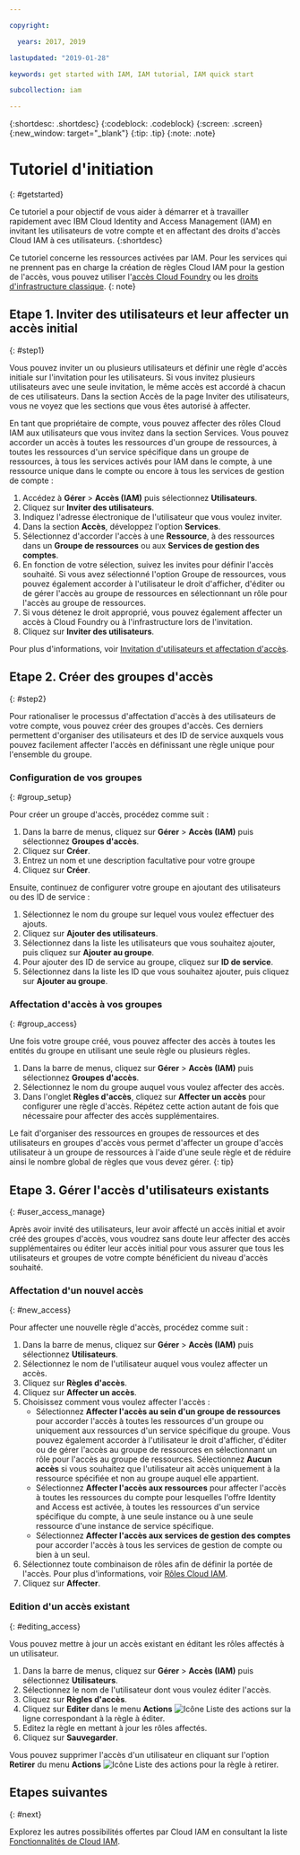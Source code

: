 ```yaml
---

copyright:

  years: 2017, 2019

lastupdated: "2019-01-28"

keywords: get started with IAM, IAM tutorial, IAM quick start

subcollection: iam

---
```


{:shortdesc: .shortdesc}
{:codeblock: .codeblock}
{:screen: .screen}
{:new_window: target="_blank"}
{:tip: .tip}
{:note: .note}

# Tutoriel d'initiation
{: #getstarted}

Ce tutoriel a pour objectif de vous aider à démarrer et à travailler rapidement avec IBM Cloud Identity and Access Management (IAM) en invitant les utilisateurs de votre compte et en affectant des droits d'accès Cloud IAM à ces utilisateurs.
{:shortdesc}

Ce tutoriel concerne les ressources activées par IAM. Pour les services qui ne prennent pas en charge la création de règles Cloud IAM pour la gestion de l'accès, vous pouvez utiliser l'[accès Cloud Foundry](/docs/iam?topic=iam-cfaccess#cfaccess) ou les [droits d'infrastructure classique](/docs/iam?topic=iam-infrapermission#infrapermission).
{: note}


## Etape 1. Inviter des utilisateurs et leur affecter un accès initial
{: #step1}

Vous pouvez inviter un ou plusieurs utilisateurs et définir une règle d'accès initiale sur l'invitation pour les utilisateurs. Si vous invitez plusieurs utilisateurs avec une seule invitation, le même accès est accordé à chacun de ces utilisateurs. Dans la section Accès de la page Inviter des utilisateurs, vous ne voyez que les sections que vous êtes autorisé à affecter.

En tant que propriétaire de compte, vous pouvez affecter des rôles Cloud IAM aux utilisateurs que vous invitez dans la section Services. Vous pouvez accorder un accès à toutes les ressources d'un groupe de ressources, à toutes les ressources d'un service spécifique dans un groupe de ressources, à tous les services activés pour IAM dans le compte, à une ressource unique dans le compte ou encore à tous les services de gestion de compte :

1. Accédez à **Gérer** &gt; **Accès (IAM)** puis sélectionnez **Utilisateurs**.
2. Cliquez sur **Inviter des utilisateurs**.
3. Indiquez l'adresse électronique de l'utilisateur que vous voulez inviter.
4. Dans la section **Accès**, développez l'option **Services**.
5. Sélectionnez d'accorder l'accès à une **Ressource**, à des ressources dans un **Groupe de ressources** ou aux **Services de gestion des comptes**.
6. En fonction de votre sélection, suivez les invites pour définir l'accès souhaité. Si vous avez sélectionné l'option Groupe de ressources, vous pouvez également accorder à l'utilisateur le droit d'afficher, d'éditer ou de gérer l'accès au groupe de ressources en sélectionnant un rôle pour l'accès au groupe de ressources.
7. Si vous détenez le droit approprié, vous pouvez également affecter un accès à Cloud Foundry ou à l'infrastructure lors de l'invitation.
8. Cliquez sur **Inviter des utilisateurs**.

Pour plus d'informations, voir [Invitation d'utilisateurs et affectation d'accès](/docs/iam?topic=iam-iamuserinv#iamuserinv).

## Etape 2. Créer des groupes d'accès
{: #step2}

Pour rationaliser le processus d'affectation d'accès à des utilisateurs de votre compte, vous pouvez créer des groupes d'accès. Ces derniers permettent d'organiser des utilisateurs et des ID de service auxquels vous pouvez facilement affecter l'accès en définissant une règle unique pour l'ensemble du groupe.

### Configuration de vos groupes
{: #group_setup}

Pour créer un groupe d'accès, procédez comme suit :

1. Dans la barre de menus, cliquez sur **Gérer** &gt; **Accès (IAM)** puis sélectionnez **Groupes d'accès**.
2. Cliquez sur **Créer**.
3. Entrez un nom et une description facultative pour votre groupe
4. Cliquez sur **Créer**.

Ensuite, continuez de configurer votre groupe en ajoutant des utilisateurs ou des ID de service :

1. Sélectionnez le nom du groupe sur lequel vous voulez effectuer des ajouts.
2. Cliquez sur **Ajouter des utilisateurs**.
3. Sélectionnez dans la liste les utilisateurs que vous souhaitez ajouter, puis cliquez sur **Ajouter au groupe**.
4. Pour ajouter des ID de service au groupe, cliquez sur **ID de service**.
5. Sélectionnez dans la liste les ID que vous souhaitez ajouter, puis cliquez sur **Ajouter au groupe**.

### Affectation d'accès à vos groupes
{: #group_access}

Une fois votre groupe créé, vous pouvez affecter des accès à toutes les entités du groupe en utilisant une seule règle ou plusieurs règles.

1. Dans la barre de menus, cliquez sur **Gérer** &gt; **Accès (IAM)** puis sélectionnez **Groupes d'accès**.
2. Sélectionnez le nom du groupe auquel vous voulez affecter des accès.
3. Dans l'onglet **Règles d'accès**, cliquez sur **Affecter un accès** pour configurer une règle d'accès. Répétez cette action autant de fois que nécessaire pour affecter des accès supplémentaires.

Le fait d'organiser des ressources en groupes de ressources et des utilisateurs en groupes d'accès vous permet d'affecter un groupe d'accès utilisateur à un groupe de ressources à l'aide d'une seule règle et de réduire ainsi le nombre global de règles que vous devez gérer.
{: tip}


## Etape 3. Gérer l'accès d'utilisateurs existants
{: #user_access_manage}

Après avoir invité des utilisateurs, leur avoir affecté un accès initial et avoir créé des groupes d'accès, vous voudrez sans doute leur affecter des accès supplémentaires ou éditer leur accès initial pour vous assurer que tous les utilisateurs et groupes de votre compte bénéficient du niveau d'accès souhaité.

### Affectation d'un nouvel accès
{: #new_access}

Pour affecter une nouvelle règle d'accès, procédez comme suit :

1. Dans la barre de menus, cliquez sur **Gérer** &gt; **Accès (IAM)** puis sélectionnez **Utilisateurs**.
2. Sélectionnez le nom de l'utilisateur auquel vous voulez affecter un accès.
3. Cliquez sur **Règles d'accès**.
4. Cliquez sur **Affecter un accès**.
5. Choisissez comment vous voulez affecter l'accès :
    * Sélectionnez **Affecter l'accès au sein d'un groupe de ressources** pour accorder l'accès à toutes les ressources d'un groupe ou uniquement aux ressources d'un service spécifique du groupe. Vous pouvez également accorder à l'utilisateur le droit d'afficher, d'éditer ou de gérer l'accès au groupe de ressources en sélectionnant un rôle pour l'accès au groupe de ressources. Sélectionnez **Aucun accès** si vous souhaitez que l'utilisateur ait accès uniquement à la ressource spécifiée et non au groupe auquel elle appartient.
    * Sélectionnez **Affecter l'accès aux ressources** pour affecter l'accès à toutes les ressources du compte pour lesquelles l'offre Identity and Access est activée, à toutes les ressources d'un service spécifique du compte, à une seule instance ou à une seule ressource d'une instance de service spécifique.
    * Sélectionnez **Affecter l'accès aux services de gestion des comptes** pour accorder l'accès à tous les services de gestion de compte ou bien à un seul.
5. Sélectionnez toute combinaison de rôles afin de définir la portée de l'accès. Pour plus d'informations, voir [Rôles Cloud IAM](/docs/iam?topic=iam-iamusermanrol#iamusermanrol).
6. Cliquez sur **Affecter**.


### Edition d'un accès existant
{: #editing_access}

Vous pouvez mettre à jour un accès existant en éditant les rôles affectés à un utilisateur.

1. Dans la barre de menus, cliquez sur **Gérer** &gt; **Accès (IAM)** puis sélectionnez **Utilisateurs**.
2. Sélectionnez le nom de l'utilisateur dont vous voulez éditer l'accès.
3. Cliquez sur **Règles d'accès**.
4. Cliquez sur **Editer** dans le menu **Actions** ![Icône Liste des actions](../icons/action-menu-icon.svg) sur la ligne correspondant à la règle à éditer.
4. Editez la règle en mettant à jour les rôles affectés.
5. Cliquez sur **Sauvegarder**.

Vous pouvez supprimer l'accès d'un utilisateur en cliquant sur l'option **Retirer** du menu **Actions** ![Icône Liste des actions](../icons/action-menu-icon.svg) pour la règle à retirer.

## Etapes suivantes
{: #next}

Explorez les autres possibilités offertes par Cloud IAM en consultant la liste [Fonctionnalités de Cloud IAM](/docs/iam?topic=iam-features#features).
